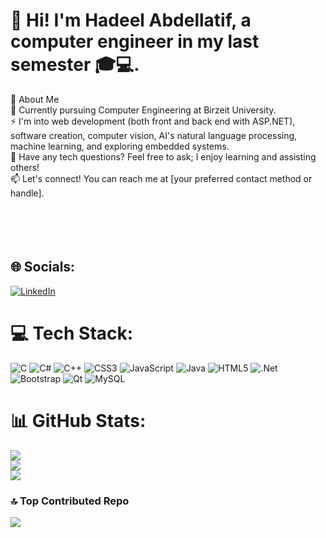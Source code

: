 # 👋 Hi! I'm Hadeel Abdellatif, a computer engineer in my last semester 🎓💻.

🌟 About Me<br>🔭 Currently pursuing Computer Engineering at Birzeit University.<br>⚡ I'm into web development (both front and back end with ASP.NET), software creation, computer vision, AI's natural language processing, machine learning, and exploring embedded systems.<br>💬 Have any tech questions? Feel free to ask; I enjoy learning and assisting others!<br>📫 Let's connect! You can reach me at [your preferred contact method or handle].<br><br><br><br><br>


## 🌐 Socials:
[![LinkedIn](https://img.shields.io/badge/LinkedIn-%230077B5.svg?logo=linkedin&logoColor=white)]([https://linkedin.com/in/HadeelAbdellatif](https://www.linkedin.com/in/hadeel-abdellatif-89aa0124a/))

# 💻 Tech Stack:
![C](https://img.shields.io/badge/c-%2300599C.svg?style=flat&logo=c&logoColor=white) ![C#](https://img.shields.io/badge/c%23-%23239120.svg?style=flat&logo=csharp&logoColor=white) ![C++](https://img.shields.io/badge/c++-%2300599C.svg?style=flat&logo=c%2B%2B&logoColor=white) ![CSS3](https://img.shields.io/badge/css3-%231572B6.svg?style=flat&logo=css3&logoColor=white) ![JavaScript](https://img.shields.io/badge/javascript-%23323330.svg?style=flat&logo=javascript&logoColor=%23F7DF1E) ![Java](https://img.shields.io/badge/java-%23ED8B00.svg?style=flat&logo=openjdk&logoColor=white) ![HTML5](https://img.shields.io/badge/html5-%23E34F26.svg?style=flat&logo=html5&logoColor=white) ![.Net](https://img.shields.io/badge/.NET-5C2D91?style=flat&logo=.net&logoColor=white) ![Bootstrap](https://img.shields.io/badge/bootstrap-%238511FA.svg?style=flat&logo=bootstrap&logoColor=white) ![Qt](https://img.shields.io/badge/Qt-%23217346.svg?style=flat&logo=Qt&logoColor=white) ![MySQL](https://img.shields.io/badge/mysql-%2300000f.svg?style=flat&logo=mysql&logoColor=white)
# 📊 GitHub Stats:
![](https://github-readme-stats.vercel.app/api?username=HadelAbdellatif&theme=dark&hide_border=false&include_all_commits=true&count_private=true)<br/>
![](https://github-readme-streak-stats.herokuapp.com/?user=HadelAbdellatif&theme=dark&hide_border=false)<br/>
![](https://github-readme-stats.vercel.app/api/top-langs/?username=HadelAbdellatif&theme=dark&hide_border=false&include_all_commits=true&count_private=true&layout=compact)

### 🔝 Top Contributed Repo
![](https://github-contributor-stats.vercel.app/api?username=HadelAbdellatif&limit=5&theme=dark&combine_all_yearly_contributions=true)

<!-- Proudly created with GPRM ( https://gprm.itsvg.in ) -->
